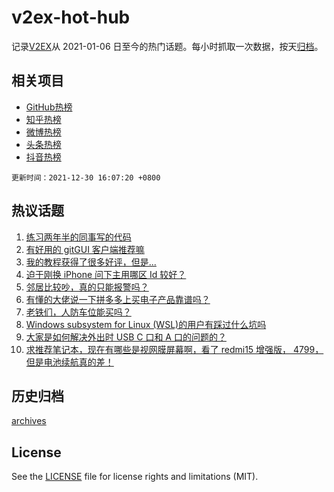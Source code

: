 # v2ex-hot-hub

 记录[V2EX](https://www.v2ex.com/)从 2021-01-06 日至今的热门话题。每小时抓取一次数据，按天[归档](archives)。
 
 ## 相关项目

- [GitHub热榜](https://github.com/snaildev/github-hot-hub)
- [知乎热榜](https://github.com/snaildev/zhihu-hot-hub)
- [微博热榜](https://github.com/snaildev/weibo-hot-hub)
- [头条热榜](https://github.com/snaildev/toutiao-hot-hub)
- [抖音热榜](https://github.com/snaildev/douyin-hot-hub)


 `更新时间：2021-12-30 16:07:20 +0800`

## 热议话题

1. [练习两年半的同事写的代码](https://www.v2ex.com/t/825212)
1. [有好用的 gitGUI 客户端推荐嘛](https://www.v2ex.com/t/825106)
1. [我的教程获得了很多好评，但是...](https://www.v2ex.com/t/825222)
1. [迫于刚换 iPhone 问下主用哪区 Id 较好？](https://www.v2ex.com/t/825215)
1. [邻居比较吵，真的只能报警吗？](https://www.v2ex.com/t/825230)
1. [有懂的大佬说一下拼多多上买电子产品靠谱吗？](https://www.v2ex.com/t/825281)
1. [老铁们，人防车位能买吗？](https://www.v2ex.com/t/825172)
1. [Windows subsystem for Linux (WSL)的用户有踩过什么坑吗](https://www.v2ex.com/t/825188)
1. [大家是如何解决外出时 USB C 口和 A 口的问题的？](https://www.v2ex.com/t/825150)
1. [求推荐笔记本，现在有哪些是视网膜屏幕啊，看了 redmi15 增强版， 4799，但是电池续航真的差！](https://www.v2ex.com/t/825176)

## 历史归档

[archives](archives)

## License

See the [LICENSE](LICENSE) file for license rights and limitations (MIT).
